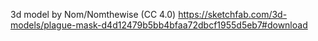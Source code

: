 


3d model by Nom/Nomthewise (CC 4.0)
https://sketchfab.com/3d-models/plague-mask-d4d12479b5bb4bfaa72dbcf1955d5eb7#download
